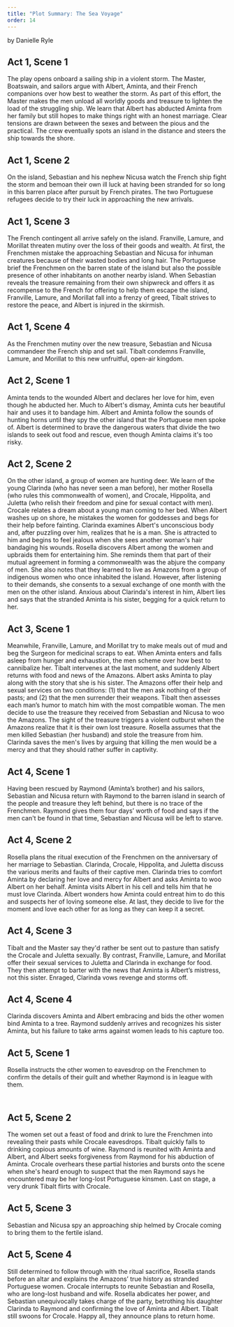 ```yaml
---
title: "Plot Summary: The Sea Voyage"
order: 14
---
```

<p><span>by Danielle Ryle</span><br/></p>
<h2 id="header-a95c7d30-d4e6-21c7-8f13-a2301b78ee42"><span>Act 1, Scene 1</span><br/></h2>
<p><span>The play opens onboard a sailing ship in a violent storm. The Master, Boatswain, and sailors argue with Albert, Aminta, and their French companions over how best to weather the storm. As part of this effort, the Master makes the men unload all worldly goods and treasure to lighten the load of the struggling ship. We learn that Albert has abducted Aminta from her family but still hopes to make things right with an honest marriage. Clear tensions are drawn between the sexes and between the pious and the practical. The crew eventually spots an island in the distance and steers the ship towards the shore. </span><br/></p>
<h2 id="header-91aab920-9d12-956a-a681-71fcdd849e8a"><span>Act 1, Scene 2</span></h2>
<p>On the island, Sebastian and his nephew Nicusa watch the French ship fight the storm and bemoan their own ill luck at having been stranded for so long in this barren place after pursuit by French pirates. The two Portuguese refugees decide to try their luck in approaching the new arrivals. </p>
<h2 id="header-4089d547-787e-49a7-891f-bfcf53d50da4"><span>Act 1, Scene 3</span><br/></h2>
<p><span>The French contingent all arrive safely on the island. Franville, Lamure, and Morillat threaten mutiny over the loss of their goods and wealth. At first, the Frenchmen mistake the approaching Sebastian and Nicusa for inhuman creatures because of their wasted bodies and long hair. The Portuguese brief the Frenchmen on the barren state of the island but also the possible presence of other inhabitants on another nearby island. When Sebastian reveals the treasure remaining from their own shipwreck and offers it as recompense to the French for offering to help them escape the island, Franville, Lamure, and Morillat fall into a frenzy of greed, Tibalt strives to restore the peace, and Albert is injured in the skirmish. </span><br/></p>
<h2 id="header-89213d6a-fc4d-009e-bed2-5a0cf297edf7"><span>Act 1, Scene 4</span><br/></h2>
<p><span>As the Frenchmen mutiny over the new treasure, Sebastian and Nicusa commandeer the French ship and set sail. Tibalt condemns Franville, Lamure, and Morillat to this new unfruitful, open-air kingdom. </span><br/></p>
<h2 id="header-bd9ce6bd-b53b-8c61-c93e-d177d6c0686d"><span>Act 2, Scene 1</span><br/></h2>
<p><span>Aminta tends to the wounded Albert and declares her love for him, even though he abducted her. Much to Albert's dismay, Aminta cuts her beautiful hair and uses it to bandage him. Albert and Aminta follow the sounds of hunting horns until they spy the other island that the Portuguese men spoke of. Albert is determined to brave the dangerous waters that divide the two islands to seek out food and rescue, even though Aminta claims it's too risky.</span><br/></p>
<h2 id="header-cad718b4-d321-6d16-dd3a-5c14050e3d5b"><span>Act 2, Scene 2</span><br/></h2>
<p><span>On the other island, a group of women are hunting deer. We learn of the young Clarinda (who has never seen a man before), her mother Rosella (who rules this commonwealth of women), and Crocale, Hippolita, and Juletta (who relish their freedom and pine for sexual contact with men). Crocale relates a dream about a young man coming to her bed. When Albert washes up on shore, he mistakes the women for goddesses and begs for their help before fainting. Clarinda examines Albert's unconscious body and, after puzzling over him, realizes that he is a man. She is attracted to him and begins to feel jealous when she sees another woman's hair bandaging his wounds. Rosella discovers Albert among the women and upbraids them for entertaining him. She reminds them that part of their mutual agreement in forming a commonwealth was the abjure the company of men. She also notes that they learned to live as Amazons from a group of indigenous women who once inhabited the island. However, after listening to their demands, she consents to a sexual exchange of one month with the men on the other island. Anxious about Clarinda's interest in him, Albert lies and says that the stranded Aminta is his sister, begging for a quick return to her. </span><br/></p>
<h2 id="header-b8c1a6ab-63b8-d8ae-3394-8658b13e80d8"><span>Act 3, Scene 1</span><br/></h2>
<p><span>Meanwhile, Franville, Lamure, and Morillat try to make meals out of mud and beg the Surgeon for medicinal scraps to eat. When Aminta enters and falls asleep from hunger and exhaustion, the men scheme over how best to cannibalize her. Tibalt intervenes at the last moment, and suddenly Albert returns with food and news of the Amazons. Albert asks Aminta to play along with the story that she is his sister. The Amazons offer their help and sexual services on two conditions: (1) that the men ask nothing of their pasts; and (2) that the men surrender their weapons. Tibalt then assesses each man’s humor to match him with the most compatible woman. The men decide to use the treasure they received from Sebastian and Nicusa to woo the Amazons. The sight of the treasure triggers a violent outburst when the Amazons realize that it is their own lost treasure. Rosella assumes that the men killed Sebastian (her husband) and stole the treasure from him. Clarinda saves the men's lives by arguing that killing the men would be a mercy and that they should rather suffer in captivity. </span><br/></p>
<h2 id="header-3f4cc879-7c40-8047-8760-68a343cc3c36"><span>Act 4, Scene 1</span><br/></h2>
<p><span>Having been rescued by Raymond (Aminta’s brother) and his sailors, Sebastian and Nicusa return with Raymond to the barren island in search of the people and treasure they left behind, but there is no trace of the Frenchmen. Raymond gives them four days’ worth of food and says if the men can't be found in that time, Sebastian and Nicusa will be left to starve.  </span><br/></p>
<h2 id="header-dc18454a-2220-b728-ffc5-aac5fe0374b7"><span>Act 4, Scene 2</span><br/></h2>
<p><span>Rosella plans the ritual execution of the Frenchmen on the anniversary of her marriage to Sebastian. Clarinda, Crocale, Hippolita, and Juletta discuss the various merits and faults of their captive men. Clarinda tries to comfort Aminta by declaring her love and mercy for Albert and asks Aminta to woo Albert on her behalf. Aminta visits Albert in his cell and tells him that he must love Clarinda. Albert wonders how Aminta could entreat him to do this and suspects her of loving someone else. At last, they decide to live for the moment and love each other for as long as they can keep it a secret. </span><br/></p>
<h2 id="header-ee365add-5a5a-0b5a-e496-3a3dc544380b"><span>Act 4, Scene 3</span><br/></h2>
<p><span>Tibalt and the Master say they'd rather be sent out to pasture than satisfy the Crocale and Juletta sexually. By contrast, Franville, Lamure, and Morillat offer their sexual services to Juletta and Clarinda in exchange for food. They then attempt to barter with the news that Aminta is Albert’s mistress, not this sister. Enraged, Clarinda vows revenge and storms off. </span><br/></p>
<h2 id="header-9b04eba6-629d-a75d-c7a7-db4ea99220a2"><span>Act 4, Scene 4</span><br/></h2>
<p><span>Clarinda discovers Aminta and Albert embracing and bids the other women bind Aminta to a tree. Raymond suddenly arrives and recognizes his sister Aminta, but his failure to take arms against women leads to his capture too. </span><br/></p>
<h2 id="header-86176e36-b7ef-aa41-fd08-c208dfbd3a46"><span>Act 5, Scene 1</span><br/></h2>
<p><span>Rosella instructs the other women to eavesdrop on the Frenchmen to confirm the details of their guilt and whether Raymond is in league with them.  </span><br/></p>
<h2 id="header-31814fa7-cf53-4310-62bf-869f67e4c7bb"><br/><span>Act 5, Scene 2</span><br/></h2>
<p><span>The women set out a feast of food and drink to lure the Frenchmen into revealing their pasts while Crocale eavesdrops. Tibalt quickly falls to drinking copious amounts of wine. Raymond is reunited with Aminta and Albert, and Albert seeks forgiveness from Raymond for his abduction of Aminta. Crocale overhears these partial histories and bursts onto the scene when she's heard enough to suspect that the men Raymond says he encountered may be her long-lost Portuguese kinsmen. Last on stage, a very drunk Tibalt flirts with Crocale. </span><br/></p>
<h2 id="header-f445df3f-3ae4-b0a0-4bba-77c457766d58"><span>Act 5, Scene 3</span><br/></h2>
<p><span>Sebastian and Nicusa spy an approaching ship helmed by Crocale coming to bring them to the fertile island. </span><br/></p>
<h2 id="header-4cba7ce9-0f67-3909-a754-9bce8a177769"><span>Act 5, Scene 4</span><br/></h2>
<p><span>Still determined to follow through with the ritual sacrifice, Rosella stands before an altar and explains the Amazons’ true history as stranded Portuguese women. Crocale interrupts to reunite Sebastian and Rosella, who are long-lost husband and wife. Rosella abdicates her power, and Sebastian unequivocally takes charge of the party, betrothing his daughter Clarinda to Raymond and confirming the love of Aminta and Albert. Tibalt still swoons for Crocale. Happy all, they announce plans to return home. </span></p>
<p></p>

